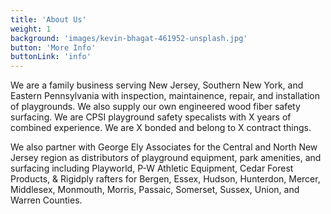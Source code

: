 ```yaml
---
title: 'About Us'
weight: 1
background: 'images/kevin-bhagat-461952-unsplash.jpg'
button: 'More Info'
buttonLink: 'info'
---
```


We are a family business serving New Jersey, Southern New York, and 
Eastern Pennsylvania with inspection, maintainence, repair, and installation 
of playgrounds. We also supply our own engineered wood fiber safety surfacing. 
We are CPSI playground safety specalists with X years of combined experience. 
We are X bonded and belong to X contract things.

We also partner with George Ely Associates for the Central and 
North New Jersey region as distributors of playground equipment, park 
amenities, and surfacing including Playworld, P-W Athletic Equipment, 
Cedar Forest Products, & Rigidply rafters for  Bergen, Essex, Hudson, 
Hunterdon, Mercer, Middlesex, Monmouth, Morris, Passaic, Somerset, Sussex, 
Union, and Warren Counties.
